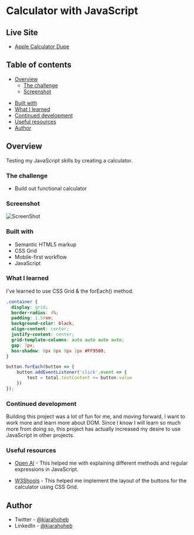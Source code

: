 # Calculator with JavaScript

## Live Site
- [Apple Calculator Dupe](https://apple-calculator-dupe.onrender.com/)

## Table of contents

- [Overview](#overview)
  - [The challenge](#the-challenge)
  - [Screenshot](#screenshot)
  <!-- - [Links](#links) -->
<!-- - [My process](#my-process) -->
  - [Built with](#built-with)
  - [What I learned](#what-i-learned)
  - [Continued development](#continued-development)
  - [Useful resources](#useful-resources)
- [Author](#author)

## Overview

Testing my JavaScript skills by creating a calculator.

### The challenge

- Build out functional calculator

### Screenshot

![ScreenShot](https://raw.github.com/kxtara/calculator-js/main/build/images/calc.png)


<!-- ### Links

- Solution URL: [Add solution URL here](https://your-solution-url.com)
- Live Site URL: [Add live site URL here](https://your-live-site-url.com) -->

<!-- ## My process -->



### Built with

- Semantic HTML5 markup
- CSS Grid
- Mobile-first workflow
- JavaScript

### What I learned

I've learned to use CSS Grid & the forEach() method.

```css
.container {
  display: grid;
  border-radius: 4%;
  padding: 1.5rem;
  background-color: black;
  align-content: center;
  justify-content: center;
  grid-template-columns: auto auto auto auto;
  gap: 7px;
  box-shadow: 0px 0px 9px 2px #FF9500;
}
```

```js
button.forEach(button => {
    button.addEventListener('click',event => {
        test = total.textContent += button.value
    })
});
```



### Continued development

Building this project was a lot of fun for me, and moving forward, I want to work more and learn more about DOM. Since I know I will learn so much more from doing so, this project has actually increased my desire to use JavaScript in other projects.



### Useful resources

- [Open AI](https://chat.openai.com/) - This helped me with explaining different methods and regular expressions in JavaScript.

- [W3Shools](https://www.w3schools.com/css/css_grid.asp) - This helped me implement the layout of the buttons for the calculator using CSS Grid.

## Author

- Twitter - [@kiarahoheb](https://www.twitter.com/kiarahoheb)
- LinkedIn - [@kiarahoheb](https://www.linkedin.com/in/kiara-hoheb-641157244/)